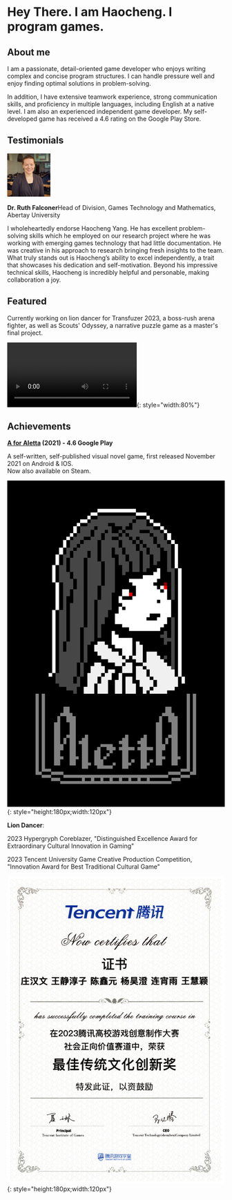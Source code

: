 # Hey There. I am Haocheng. I program games. 

## About me
I am a passionate, detail-oriented game
developer who enjoys writing complex and
concise program structures. I can handle
pressure well and enjoy finding optimal
solutions in problem-solving.

In addition, I have extensive teamwork
experience, strong communication skills,
and proficiency in multiple languages,
including English at a native level. I am also
an experienced independent game
developer. My self-developed game has
received a 4.6 rating on the Google Play
Store.

## Testimonials

<div class="container">
  <img src="img/Ruth.jpeg" alt="Avatar" style="width:100px">
  <p><span><b>Dr. Ruth Falconer</b></span>Head of Division, Games Technology and Mathematics, Abertay University</p>
  <p>
  I wholeheartedly endorse Haocheng Yang. He has excellent problem-solving skills which he employed on our research project where he was working with emerging games technology that had little documentation.  He was creative in his approach to research bringing fresh insights to the team. What truly stands out is Haocheng’s ability to excel independently, a trait that showcases his dedication and self-motivation. Beyond his impressive technical skills, Haocheng is incredibly helpful and personable, making collaboration a joy. 
  </p>
</div>

## Featured

Currently working on lion dancer for Transfuzer 2023, a boss-rush arena fighter, as well as Scouts' Odyssey, a narrative puzzle game as a master's final project.

![type:video](img/liondancer/EarthQuake.webm){: style="width:80%"}

## Achievements

**[A for Aletta](https://play.google.com/store/apps/details?id=com.ChocolateManor.AforAletta&hl=en_GB&gl=US&pli=1) (2021) - 4.6 Google Play**

A self-written, self-published visual novel game, first released November 2021 on Android & IOS.<br />
Now also available on Steam.

![Screenshot](img/AForAlettaCover.png){: style="height:180px;width:120px"}


**Lion Dancer**:

2023 Hypergryph Coreblazer, "Distinguished Excellence Award for Extraordinary Cultural Innovation in Gaming"

2023 Tencent University Game Creative Production Competition, "Innovation Award for Best Traditional Cultural Game"

![Screenshot](img\liondancer\tencent2023Award.png){: style="height:180px;width:120px"}

